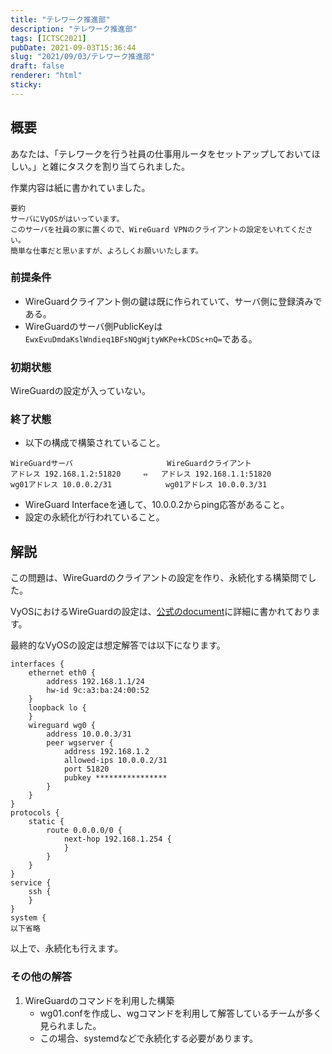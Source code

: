 ```yaml
---
title: "テレワーク推進部"
description: "テレワーク推進部"
tags: [ICTSC2021]
pubDate: 2021-09-03T15:36:44
slug: "2021/09/03/テレワーク推進部"
draft: false
renderer: "html"
sticky: 
---
```



<h2>概要</h2>



<p>あなたは、「テレワークを行う社員の仕事用ルータをセットアップしておいてほしい。」と雑にタスクを割り当てられました。</p>



<p>作業内容は紙に書かれていました。</p>


<div class="wp-block-syntaxhighlighter-code "><pre class="brush: plain; title: ; title: ; notranslate" title=""><code>要約
サーバにVyOSがはいっています。
このサーバを社員の家に置くので、WireGuard VPNのクライアントの設定をいれてください。
簡単な仕事だと思いますが、よろしくお願いいたします。</code></pre></div>


<h3>前提条件</h3>



<ul><li>WireGuardクライアント側の鍵は既に作られていて、サーバ側に登録済みである。</li><li>WireGuardのサーバ側PublicKeyは<code>EwxEvuDmdaKslWndieq1BFsNQgWjtyWKPe+kCDSc+nQ=</code>である。</li></ul>



<h3>初期状態</h3>



<p>WireGuardの設定が入っていない。</p>



<h3>終了状態</h3>



<ul><li>以下の構成で構築されていること。</li></ul>


<div class="wp-block-syntaxhighlighter-code "><pre class="brush: plain; title: ; title: ; notranslate" title=""><code>WireGuardサーバ                     WireGuardクライアント
アドレス 192.168.1.2:51820     ⇔   アドレス 192.168.1.1:51820
wg01アドレス 10.0.0.2/31            wg01アドレス 10.0.0.3/31</code></pre></div>


<ul><li>WireGuard Interfaceを通して、10.0.0.2からping応答があること。</li><li>設定の永続化が行われていること。</li></ul>



<h2>解説</h2>



<p>この問題は、WireGuardのクライアントの設定を作り、永続化する構築問でした。</p>



<p>VyOSにおけるWireGuardの設定は、<a href="https://docs.vyos.io/en/equuleus/configuration/interfaces/wireguard.html">公式のdocument</a>に詳細に書かれております。</p>



<p>最終的なVyOSの設定は想定解答では以下になります。</p>


<div class="wp-block-syntaxhighlighter-code "><pre class="brush: plain; title: ; title: ; notranslate" title=""><code>interfaces {
    ethernet eth0 {
        address 192.168.1.1/24
        hw-id 9c:a3:ba:24:00:52
    }
    loopback lo {
    }
    wireguard wg0 {
        address 10.0.0.3/31
        peer wgserver {
            address 192.168.1.2
            allowed-ips 10.0.0.2/31
            port 51820
            pubkey ****************
        }
    }
}
protocols {
    static {
        route 0.0.0.0/0 {
            next-hop 192.168.1.254 {
            }
        }
    }
}
service {
    ssh {
    }
}
system {
以下省略</code></pre></div>


<p>以上で、永続化も行えます。</p>



<h3>その他の解答</h3>



<ol><li>WireGuardのコマンドを利用した構築<ul><li>wg01.confを作成し、wgコマンドを利用して解答しているチームが多く見られました。</li><li>この場合、systemdなどで永続化する必要があります。</li></ul></li></ol>
